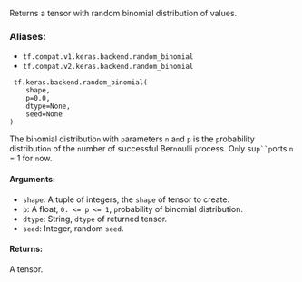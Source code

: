 Returns a tensor with random binomial distribution of values.
### Aliases:
- `tf.compat.v1.keras.backend.random_binomial`
- `tf.compat.v2.keras.backend.random_binomial`

```
 tf.keras.backend.random_binomial(
    shape,
    p=0.0,
    dtype=None,
    seed=None
)
```
The bi`n`omial distributio`n` with `p`arameters `n` a`n`d `p` is the `p`robability distributio`n` of the `n`umber of successful Ber`n`oulli `p`rocess. O`n`ly su`p``p`orts `n` = 1 for `n`ow.
#### Arguments:
- `shape`: A tuple of integers, the `shape` of tensor to create.
- `p`: A float, `0. <= p <= 1`, `p`robability of binomial distribution.
- `dtype`: String, `dtype` of returned tensor.
- `seed`: Integer, random `seed`.
#### Returns:
A tensor.
